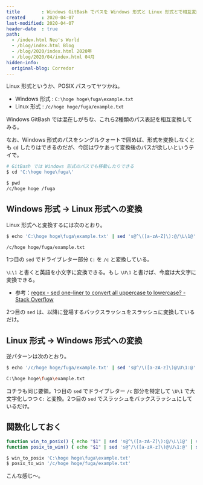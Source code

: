 ```yaml
---
title        : Windows GitBash でパスを Windows 形式と Linux 形式とで相互変換する
created      : 2020-04-07
last-modified: 2020-04-07
header-date  : true
path:
  - /index.html Neo's World
  - /blog/index.html Blog
  - /blog/2020/index.html 2020年
  - /blog/2020/04/index.html 04月
hidden-info:
  original-blog: Corredor
---
```


Linux 形式というか、POSIX パスってヤツかね。

- Windows 形式 : `C:\hoge hoge\fuga\example.txt`
- Linux 形式 : `/c/hoge hoge/fuga/example.txt`

Windows GitBash では混在しがちな、これら2種類のパス表記を相互変換してみる。

なお、Windows 形式のパスをシングルクォートで囲めば、形式を変換しなくとも `cd` したりはできるのだが、今回はワケあって変換後のパスが欲しいというテイで。

```bash
# GitBash では Windows 形式のパスでも移動したりできる
$ cd 'C:\hoge hoge\fuga\'

$ pwd
/c/hoge hoge /fuga
```

## Windows 形式 → Linux 形式への変換

Linux 形式へと変換するには次のとおり。

```bash
$ echo 'C:\hoge hoge\fuga\example.txt' | sed 's@^\([a-zA-Z]\):@/\L\1@' | sed 's@\\@/@g'

/c/hoge hoge/fuga/example.txt
```

1つ目の `sed` でドライブレター部分 `C:` を `/c` と変換している。

`\L\1` と書くと英語を小文字に変換できる。もし `\U\1` と書けば、今度は大文字に変換できる。

- 参考：[regex - sed one-liner to convert all uppercase to lowercase? - Stack Overflow](https://stackoverflow.com/questions/4569825/sed-one-liner-to-convert-all-uppercase-to-lowercase)

2つ目の `sed` は、以降に登場するバックスラッシュをスラッシュに変換しているだけ。

## Linux 形式 → Windows 形式への変換

逆パターンは次のとおり。

```bash
$ echo '/c/hoge hoge/fuga/example.txt' | sed 's@^/\([a-zA-z]\)@\U\1:@' | sed 's@/@\\@g'

C:\hoge hoge\fuga\example.txt
```

コチラも同じ要領。1つ目の `sed` でドライブレター `/c` 部分を特定して `\U\1` で大文字化しつつ `C:` と変換。2つ目の `sed` でスラッシュをバックスラッシュにしているだけ。

## 関数化しておく

```bash
function win_to_posix() { echo "$1" | sed 's@^\([a-zA-Z]\):@/\L\1@' | sed 's@\\@/@g' ; }
function posix_to_win() { echo "$1" | sed 's@^/\([a-zA-z]\)@\U\1:@' | sed 's@/@\\@g' ; }

$ win_to_posix 'C:\hoge hoge\fuga\example.txt'
$ posix_to_win '/c/hoge hoge/fuga/example.txt'
```

こんな感じ～。
